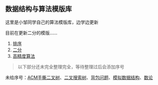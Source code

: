 ## 数据结构与算法模版库

这里是小邹同学自己的算法模版库，边学边更新

目前在更新二分的模版……

1. [排序](1_排序)
2. [二分](2_二分)
3. [高精度算法](./高精度.md)

> 以下部分还未完全整理完全，等待整理过后会添加序号

未给序号：[ACM手撕二叉树](ACM模式的手撕二叉树)、[二叉搜索树](./二叉搜索树.md)、[背包问题](./背包.md)、[模拟数据结构](./模拟数据结构.md)、[数论](./数论.md)

